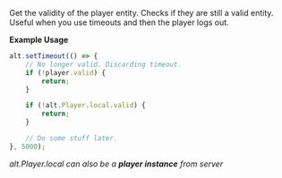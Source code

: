 Get the validity of the player entity. Checks if they are still a valid entity.
Useful when you use timeouts and then the player logs out.

**Example Usage**

```js
alt.setTimeout(() => {
    // No longer valid. Discarding timeout.
    if (!player.valid) {
        return;
    }

    if (!alt.Player.local.valid) {
        return;
    }

    // Do some stuff later.
}, 5000);
```

_alt.Player.local can also be a **player instance** from server_

